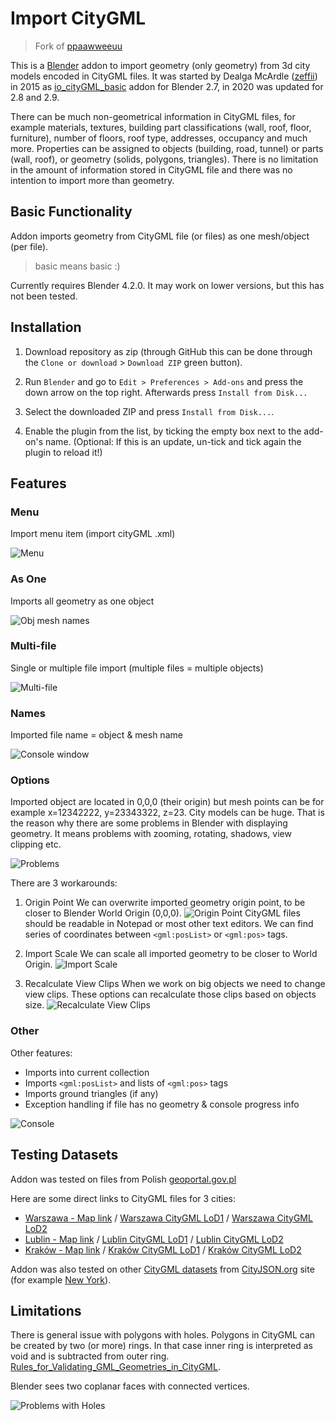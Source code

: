 # Import CityGML

> Fork of [ppaawweeuu](https://github.com/ppaawweeuu/Import_CityGML)

This is a [Blender](https://www.blender.org/) addon to import geometry (only geometry) from 3d city models encoded in CityGML files.
It was started by Dealga McArdle ([zeffii](https://github.com/zeffii/)) in 2015 as [io_cityGML_basic](https://github.com/zeffii/io_cityGML_basic) addon for Blender 2.7, in 2020 was updated for 2.8 and 2.9.

There can be much non-geometrical information in CityGML files, for example materials, textures, building part classifications (wall, roof, floor, furniture), number of floors, roof type, addresses, occupancy and much more. Properties can be assigned to objects (building, road, tunnel) or parts (wall, roof), or geometry (solids, polygons, triangles). There is no limitation in the amount of information stored in CityGML file and there was no intention to import more than geometry.

## Basic Functionality

Addon imports geometry from CityGML file (or files) as one mesh/object (per file).

> basic means basic :)

Currently requires Blender 4.2.0. It may work on lower versions, but this has not been tested.

## Installation

1. Download repository as zip (through GitHub this can be done through the `Clone or download` > `Download ZIP` green button).

2. Run `Blender` and go to `Edit > Preferences > Add-ons` and press the down arrow on the top right. Afterwards press `Install from Disk...`

3. Select the downloaded ZIP and press `Install from Disk...`.

4. Enable the plugin from the list, by ticking the empty box next to the add-on's name. (Optional: If this is an update, un-tick and tick again the plugin to reload it!)

## Features

### Menu

Import menu item (import cityGML .xml)

![Menu](./img/01_menu.png)

### As One

Imports all geometry as one object

![Obj mesh names](./img/02_obj_mesh_names.png)

### Multi-file

Single or multiple file import (multiple files = multiple objects)

![Multi-file](./img/03_multiply.png)

### Names

Imported file name = object & mesh name

![Console window](./img/05_console.png)

### Options

Imported object are located in 0,0,0 (their origin) but mesh points can be for example x=12342222, y=23343322, z=23. City models can be huge. That is the reason why there are some problems in Blender with displaying geometry. It means problems with zooming, rotating, shadows, view clipping etc.

![Problems](./img/06_problems.gif)

There are 3 workarounds:

1. Origin Point
   We can overwrite imported geometry origin point, to be closer to Blender World Origin (0,0,0).
   ![Origin Point](./img/06_options_origin.png)
   CityGML files should be readable in Notepad or most other text editors. We can find series of coordinates between `<gml:posList>` or `<gml:pos>` tags.

2. Import Scale
   We can scale all imported geometry to be closer to World Origin.
   ![Import Scale](./img/06_options_scale.png)

3. Recalculate View Clips
   When we work on big objects we need to change view clips. These options can recalculate those clips based on objects size.
   ![Recalculate View Clips](./img/06_options_clips.png)

### Other

Other features:

- Imports into current collection
- Imports `<gml:posList>` and lists of `<gml:pos>` tags
- Imports ground triangles (if any)
- Exception handling if file has no geometry & console progress info

![Console](./img/05_console.png)

## Testing Datasets

Addon was tested on files from Polish [geoportal.gov.pl](https://mapy.geoportal.gov.pl/)

Here are some direct links to CityGML files for 3 cities:

- [Warszawa - Map link](https://mapy.geoportal.gov.pl/imap/Imgp_2.html?locale=pl&gui=new&sessionID=5214135) / [Warszawa CityGML LoD1](https://integracja.gugik.gov.pl/Budynki3D/pobierz.php?d=2&plik=powiaty/lod1/1465_gml.zip) / [Warszawa CityGML LoD2](https://integracja.gugik.gov.pl/Budynki3D/pobierz.php?d=2&plik=powiaty/1465_gml.zip)
- [Lublin - Map link](https://mapy.geoportal.gov.pl/imap/Imgp_2.html?locale=pl&gui=new&sessionID=5214138) / [Lublin CityGML LoD1](https://integracja.gugik.gov.pl/Budynki3D/pobierz.php?d=2&plik=powiaty/lod1/0663_gml.zip) / [Lublin CityGML LoD2](https://integracja.gugik.gov.pl/Budynki3D/pobierz.php?d=2&plik=powiaty/0663_gml.zip)
- [Kraków - Map link](https://mapy.geoportal.gov.pl/imap/Imgp_2.html?locale=pl&gui=new&sessionID=5214142) /
  [Kraków CityGML LoD1](https://integracja.gugik.gov.pl/Budynki3D/pobierz.php?d=2&plik=powiaty/lod1/1261_gml.zip) /
  [Kraków CityGML LoD2](https://integracja.gugik.gov.pl/Budynki3D/pobierz.php?d=2&plik=powiaty/1261_gml.zip)

Addon was also tested on other [CityGML datasets](https://www.cityjson.org/datasets/#datasets-converted-from-citygml) from [CityJSON.org](https://www.cityjson.org/) site (for example [New York](https://www1.nyc.gov/site/doitt/initiatives/3d-building.page)).

## Limitations

There is general issue with polygons with holes. Polygons in CityGML can be created by two (or more) rings. In that case inner ring is interpreted as void and is subtracted from outer ring. [Rules_for_Validating_GML_Geometries_in_CityGML](<http://en.wiki.quality.sig3d.org/index.php/Modeling_Guide_for_3D_Objects_-_Part_1:_Basics_(Rules_for_Validating_GML_Geometries_in_CityGML)#gml:Polygon>).

Blender sees two coplanar faces with connected vertices.

![Problems with Holes](./img/11_problems_holes.png)
